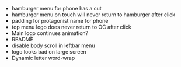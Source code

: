 * hamburger menu for phone has a cut
* hamburger menu on touch will never return to hamburger after click
* padding for protagonist name for phone
* top menu logo does never return to OC after click
* Main logo continues animation?
* README
* disable body scroll in leftbar menu
* logo looks bad on large screen
* Dynamic letter word-wrap